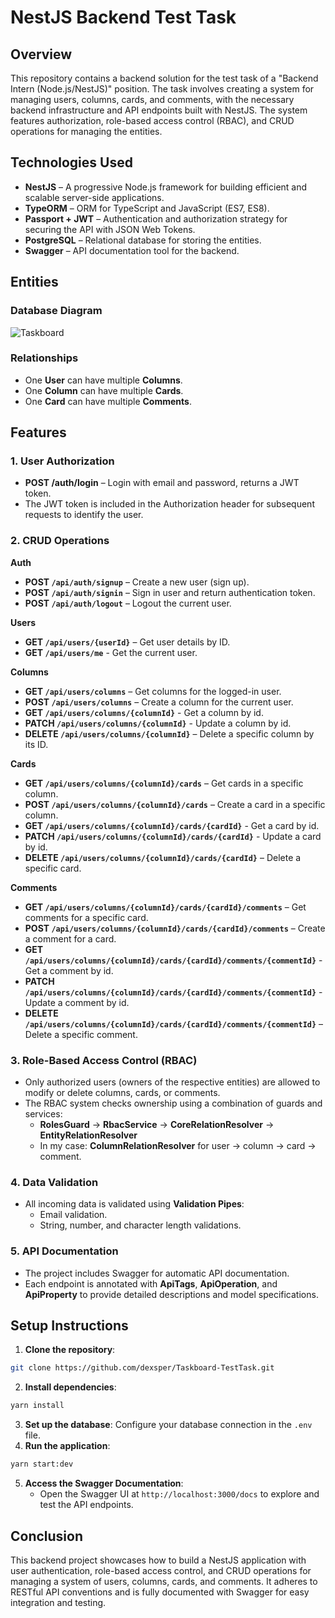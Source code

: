 # NestJS Backend Test Task

## Overview

This repository contains a backend solution for the test task of a "Backend Intern (Node.js/NestJS)" position. The task
involves creating a system for managing users, columns, cards, and comments, with the necessary backend infrastructure
and API endpoints built with NestJS. The system features authorization, role-based access control (RBAC), and CRUD
operations for managing the entities.

## Technologies Used

- **NestJS** – A progressive Node.js framework for building efficient and scalable server-side applications.
- **TypeORM** – ORM for TypeScript and JavaScript (ES7, ES8).
- **Passport + JWT** – Authentication and authorization strategy for securing the API with JSON Web Tokens.
- **PostgreSQL** – Relational database for storing the entities.
- **Swagger** – API documentation tool for the backend.

## Entities

### Database Diagram
![Taskboard](https://github.com/user-attachments/assets/c4e634a2-e98a-46d7-988f-43223a84f4a0)

### Relationships

- One **User** can have multiple **Columns**.
- One **Column** can have multiple **Cards**.
- One **Card** can have multiple **Comments**.

## Features

### 1. User Authorization

- **POST /auth/login** – Login with email and password, returns a JWT token.
- The JWT token is included in the Authorization header for subsequent requests to identify the user.

### 2. CRUD Operations

**Auth**

*   **POST `/api/auth/signup`** – Create a new user (sign up).
*   **POST `/api/auth/signin`** – Sign in user and return authentication token.
*   **POST `/api/auth/logout`** – Logout the current user.

**Users**

*   **GET `/api/users/{userId}`** – Get user details by ID.
*   **GET `/api/users/me`** - Get the current user.

**Columns**

*   **GET `/api/users/columns`** – Get columns for the logged-in user.
*   **POST `/api/users/columns`** – Create a column for the current user.
*   **GET `/api/users/columns/{columnId}`** - Get a column by id.
*   **PATCH `/api/users/columns/{columnId}`** - Update a column by id.
*   **DELETE `/api/users/columns/{columnId}`** – Delete a specific column by its ID.

**Cards**

*   **GET `/api/users/columns/{columnId}/cards`** – Get cards in a specific column.
*   **POST `/api/users/columns/{columnId}/cards`** – Create a card in a specific column.
*   **GET `/api/users/columns/{columnId}/cards/{cardId}`** - Get a card by id.
*   **PATCH `/api/users/columns/{columnId}/cards/{cardId}`** - Update a card by id.
*   **DELETE `/api/users/columns/{columnId}/cards/{cardId}`** – Delete a specific card.

**Comments**

*   **GET `/api/users/columns/{columnId}/cards/{cardId}/comments`** – Get comments for a specific card.
*  **POST `/api/users/columns/{columnId}/cards/{cardId}/comments`** – Create a comment for a card.
*   **GET `/api/users/columns/{columnId}/cards/{cardId}/comments/{commentId}`** - Get a comment by id.
*   **PATCH `/api/users/columns/{columnId}/cards/{cardId}/comments/{commentId}`** - Update a comment by id.
*   **DELETE `/api/users/columns/{columnId}/cards/{cardId}/comments/{commentId}`** – Delete a specific comment.

### 3. Role-Based Access Control (RBAC)

- Only authorized users (owners of the respective entities) are allowed to modify or delete columns, cards, or comments.
- The RBAC system checks ownership using a combination of guards and services:
    - **RolesGuard** -> **RbacService** -> **CoreRelationResolver** -> **EntityRelationResolver**
    - In my case: **ColumnRelationResolver** for user → column → card → comment.

### 4. Data Validation

- All incoming data is validated using **Validation Pipes**:
    - Email validation.
    - String, number, and character length validations.

### 5. API Documentation

- The project includes Swagger for automatic API documentation.
- Each endpoint is annotated with **ApiTags**, **ApiOperation**, and **ApiProperty** to provide detailed descriptions
  and model specifications.

## Setup Instructions

1. **Clone the repository**:

```bash
git clone https://github.com/dexsper/Taskboard-TestTask.git
```

2. **Install dependencies**:

```bash
yarn install
```

3. **Set up the database**:  Configure your database connection in the `.env` file.
4. **Run the application**:

```bash
yarn start:dev
```

5. **Access the Swagger Documentation**:
    - Open the Swagger UI at `http://localhost:3000/docs` to explore and test the API endpoints.

## Conclusion

This backend project showcases how to build a NestJS application with user authentication, role-based access control,
and CRUD operations for managing a system of users, columns, cards, and comments. It adheres to RESTful API conventions
and is fully documented with Swagger for easy integration and testing.

